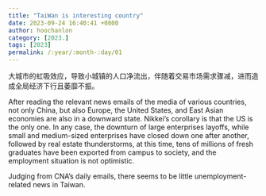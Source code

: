 ```yaml
---
title: "TaiWan is interesting country"
date: 2023-09-24 16:40:41 +0800
author: hoochanlon
category: [2023.]
tags: [2023]
permalink: /:year/:month-:day/01
---
```


大城市的虹吸效应，导致小城镇的人口净流出，伴随着交易市场需求骤减，进而造成全局经济下行且萎靡不振。
<!-- more -->

After reading the relevant news emails of the media of various countries, not only China, but also Europe, the United States, and East Asian economies are also in a downward state. Nikkei’s corollary is that the US is the only one. In any case, the downturn of large enterprises layoffs, while small and medium-sized enterprises have closed down one after another, followed by real estate thunderstorms, at this time, tens of millions of fresh graduates have been exported from campus to society, and the employment situation is not optimistic.

Judging from CNA’s daily emails, there seems to be little unemployment-related news in Taiwan.
